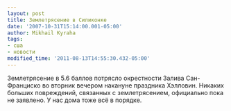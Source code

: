 ```yaml
---
layout: post
title: Землетрясение в Силиконке
date: '2007-10-31T15:14:00.001-05:00'
author: Mikhail Kyraha
tags:
- сша
- новости
modified_time: '2011-08-13T14:55:30.432-05:00'
---
```


Землетрясение в 5.6 баллов потрясло окрестности Залива Сан-Франциско во вторник вечером накануне праздника Хэлловин. Никаких больших повреждений, связанных с землетрясением, официально пока не заявлено. У нас дома тоже всё в порядке.